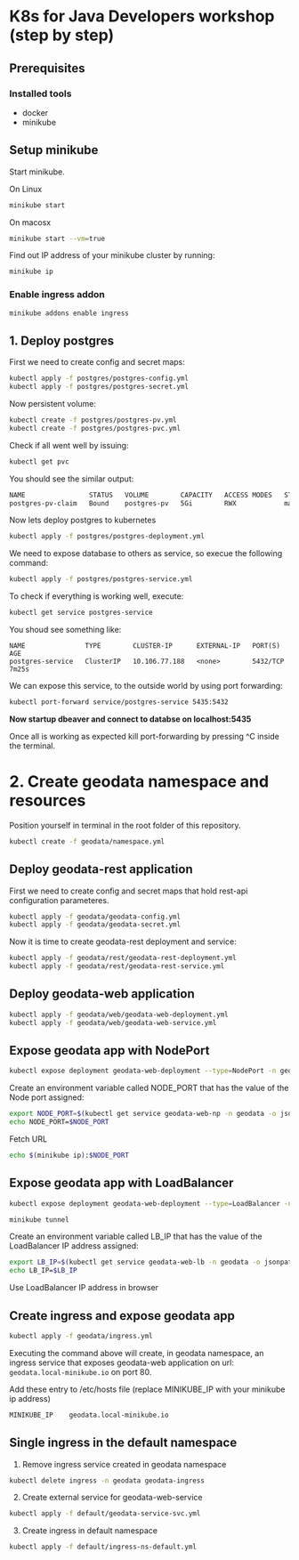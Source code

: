 # K8s for Java Developers workshop (step by step)

## Prerequisites

### Installed tools
- docker
- minikube

## Setup minikube

Start minikube.

On Linux

```sh
minikube start
```
On macosx

```sh
minikube start --vm=true
```

Find out IP address of your minikube cluster by running:

```sh
minikube ip
```

### Enable ingress addon

```sh
minikube addons enable ingress
```

## 1. Deploy postgres

First we need to create config and secret maps:
```bash
kubectl apply -f postgres/postgres-config.yml
kubectl apply -f postgres/postgres-secret.yml
```
Now persistent volume:

```bash
kubectl create -f postgres/postgres-pv.yml
kubectl create -f postgres/postgres-pvc.yml
```

Check if all went well by issuing:

```bash
kubectl get pvc
```
You should see the similar output:

```bash
NAME                STATUS   VOLUME        CAPACITY   ACCESS MODES   STORAGECLASS   AGE
postgres-pv-claim   Bound    postgres-pv   5Gi        RWX            manual         35s
```

Now lets deploy postgres to kubernetes

```bash
kubectl apply -f postgres/postgres-deployment.yml
```

We need to expose database to others as service, so execue the following command:

```bash
kubectl apply -f postgres/postgres-service.yml
```

To check if everything is working well, execute:

```bash
kubectl get service postgres-service
```

You shoud see something like:

```
NAME               TYPE        CLUSTER-IP      EXTERNAL-IP   PORT(S)    AGE
postgres-service   ClusterIP   10.106.77.188   <none>        5432/TCP   7m25s
```

We can expose this service, to the outside world by using port forwarding:

```bash
kubectl port-forward service/postgres-service 5435:5432
```

**Now startup dbeaver and connect to databse on localhost:5435**

Once all is working as expected kill port-forwarding by pressing ^C inside the terminal.

# 2. Create geodata namespace and resources

Position yourself in terminal in the root folder of this repository.

```bash
kubectl create -f geodata/namespace.yml
```

## Deploy geodata-rest application

First we need to create config and secret maps that hold rest-api configuration parameteres.

```bash
kubectl apply -f geodata/geodata-config.yml
kubectl apply -f geodata/geodata-secret.yml
```
Now it is time to create geodata-rest deployment and service:

```bash
kubectl apply -f geodata/rest/geodata-rest-deployment.yml
kubectl apply -f geodata/rest/geodata-rest-service.yml
```

## Deploy geodata-web application

```bash
kubectl apply -f geodata/web/geodata-web-deployment.yml
kubectl apply -f geodata/web/geodata-web-service.yml
```

## Expose geodata app with NodePort

```bash
kubectl expose deployment geodata-web-deployment --type=NodePort -n geodata --name geodata-web-np
```

Create an environment variable called NODE_PORT that has the value of the Node port assigned:

```bash
export NODE_PORT=$(kubectl get service geodata-web-np -n geodata -o jsonpath='{.spec.ports[0].nodePort}')
echo NODE_PORT=$NODE_PORT
```

Fetch URL
```bash  
echo $(minikube ip):$NODE_PORT
```

## Expose geodata app with LoadBalancer

```bash 
kubectl expose deployment geodata-web-deployment --type=LoadBalancer -n geodata --name geodata-web-lb
```

```bash
minikube tunnel
```

Create an environment variable called LB_IP that has the value of the LoadBalancer IP address assigned:

```bash
export LB_IP=$(kubectl get service geodata-web-lb -n geodata -o jsonpath='{.status.loadBalancer.ingress[].ip}')
echo LB_IP=$LB_IP
```

Use LoadBalancer IP address in browser


## Create ingress and expose geodata app

```bash
kubectl apply -f geodata/ingress.yml
```

Executing the command above will create, in geodata namespace, an ingress service that exposes geodata-web application on url: `geodata.local-minikube.io` on port 80.

Add these entry to /etc/hosts file 
(replace MINIKUBE_IP with your minikube ip address)

```bash
MINIKUBE_IP    geodata.local-minikube.io
```

## Single ingress in the default namespace

1. Remove ingress service created in geodata namespace
```bash
kubectl delete ingress -n geodata geodata-ingress
```

2. Create external service for geodata-web-service
```bash
kubectl apply -f default/geodata-service-svc.yml
```

3. Create ingress in default namespace
```bash
kubectl apply -f default/ingress-ns-default.yml
```


